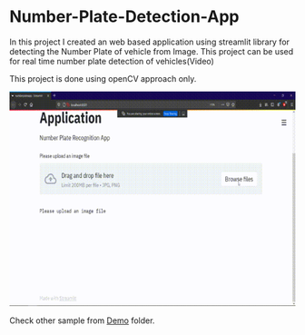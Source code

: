 # Number-Plate-Detection-App

In this project I created an web based application using streamlit library for detecting the Number Plate of vehicle from Image.
This project can be used for real time number plate detection of vehicles(Video)

This project is done using openCV approach only. 

![Alt Text](https://github.com/RohanLone/Number-Plate-Detection-App/blob/main/Demo/Demo.gif)



Check other sample from [Demo](https://github.com/RohanLone/Number-Plate-Detection-App/tree/main/Demo) folder.
